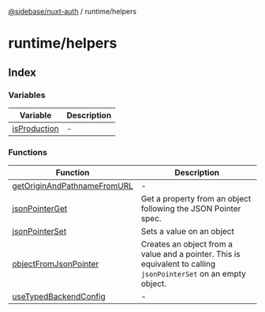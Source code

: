 [@sidebase/nuxt-auth](../../index.md) / runtime/helpers

# runtime/helpers

## Index

### Variables

| Variable | Description |
| ------ | ------ |
| [isProduction](variables/isProduction.md) | - |

### Functions

| Function | Description |
| ------ | ------ |
| [getOriginAndPathnameFromURL](functions/getOriginAndPathnameFromURL.md) | - |
| [jsonPointerGet](functions/jsonPointerGet.md) | Get a property from an object following the JSON Pointer spec. |
| [jsonPointerSet](functions/jsonPointerSet.md) | Sets a value on an object |
| [objectFromJsonPointer](functions/objectFromJsonPointer.md) | Creates an object from a value and a pointer. This is equivalent to calling `jsonPointerSet` on an empty object. |
| [useTypedBackendConfig](functions/useTypedBackendConfig.md) | - |
